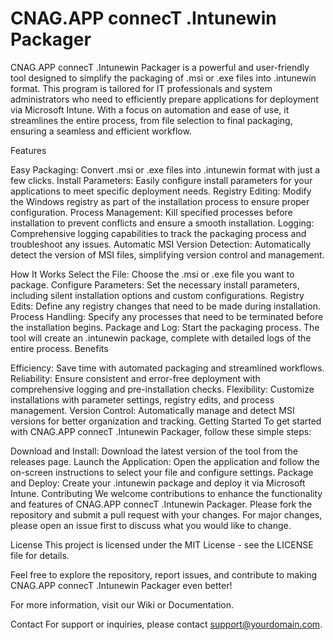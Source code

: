 # CNAG.APP connecT .Intunewin Packager
CNAG.APP connecT .Intunewin Packager is a powerful and user-friendly tool designed to simplify the packaging of .msi or .exe files into .intunewin format. This program is tailored for IT professionals and system administrators who need to efficiently prepare applications for deployment via Microsoft Intune. With a focus on automation and ease of use, it streamlines the entire process, from file selection to final packaging, ensuring a seamless and efficient workflow.

Features

Easy Packaging: 
Convert .msi or .exe files into .intunewin format with just a few clicks.
Install Parameters: Easily configure install parameters for your applications to meet specific deployment needs.
Registry Editing: Modify the Windows registry as part of the installation process to ensure proper configuration.
Process Management: Kill specified processes before installation to prevent conflicts and ensure a smooth installation.
Logging: Comprehensive logging capabilities to track the packaging process and troubleshoot any issues.
Automatic MSI Version Detection: Automatically detect the version of MSI files, simplifying version control and management.

How It Works
Select the File: Choose the .msi or .exe file you want to package.
Configure Parameters: Set the necessary install parameters, including silent installation options and custom configurations.
Registry Edits: Define any registry changes that need to be made during installation.
Process Handling: Specify any processes that need to be terminated before the installation begins.
Package and Log: Start the packaging process. The tool will create an .intunewin package, complete with detailed logs of the entire process.
Benefits

Efficiency: Save time with automated packaging and streamlined workflows.
Reliability: Ensure consistent and error-free deployment with comprehensive logging and pre-installation checks.
Flexibility: Customize installations with parameter settings, registry edits, and process management.
Version Control: Automatically manage and detect MSI versions for better organization and tracking.
Getting Started
To get started with CNAG.APP connecT .Intunewin Packager, follow these simple steps:

Download and Install: Download the latest version of the tool from the releases page.
Launch the Application: Open the application and follow the on-screen instructions to select your file and configure settings.
Package and Deploy: Create your .intunewin package and deploy it via Microsoft Intune.
Contributing
We welcome contributions to enhance the functionality and features of CNAG.APP connecT .Intunewin Packager. Please fork the repository and submit a pull request with your changes. For major changes, please open an issue first to discuss what you would like to change.

License
This project is licensed under the MIT License - see the LICENSE file for details.

Feel free to explore the repository, report issues, and contribute to making CNAG.APP connecT .Intunewin Packager even better!

For more information, visit our Wiki or Documentation.

Contact
For support or inquiries, please contact support@yourdomain.com.
